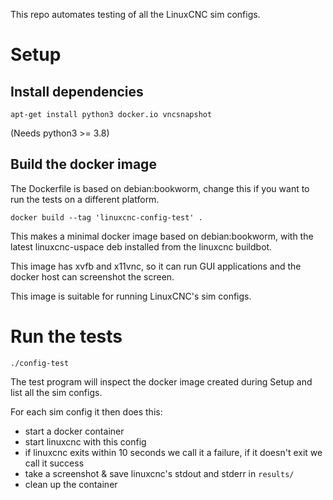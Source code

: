 This repo automates testing of all the LinuxCNC sim configs.


# Setup

## Install dependencies

`apt-get install python3 docker.io vncsnapshot`

(Needs python3 >= 3.8)


## Build the docker image

The Dockerfile is based on debian:bookworm, change this if you want to
run the tests on a different platform.

`docker build --tag 'linuxcnc-config-test' .`

This makes a minimal docker image based on debian:bookworm, with the
latest linuxcnc-uspace deb installed from the linuxcnc buildbot.

This image has xvfb and x11vnc, so it can run GUI applications and the
docker host can screenshot the screen.

This image is suitable for running LinuxCNC's sim configs.


# Run the tests

`./config-test`

The test program will inspect the docker image created during Setup and
list all the sim configs.

For each sim config it then does this:
* start a docker container
* start linuxcnc with this config
* if linuxcnc exits within 10 seconds we call it a failure, if it doesn't exit we call it success
* take a screenshot & save linuxcnc's stdout and stderr in `results/`
* clean up the container
